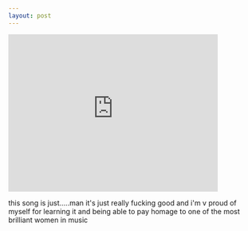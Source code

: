 ```yaml
---
layout: post
---
```


<iframe width="420" height="315" src="https://www.youtube.com/embed/XPvhDGsp1OY" frameborder="0" allowfullscreen></iframe>

this song is just.....man it's just really fucking good and i'm v proud of myself for learning it and being able to pay homage to one of the most brilliant women in music
